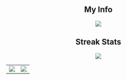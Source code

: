 
<h2 align="center">My Info</h2>
<p align="center">
<img src="https://readme-typing-svg.herokuapp.com?color=%2341F722&multiline=true&height=100&lines=Hi%2C+My+name+is+Nguyen+Van+Quyen+Luc;I'm+studying+HCM+University+of+Technology">
</p>
</h2>
  
<h2 align="center">Streak Stats</h2>
<p align="center">
  <img src="http://github-readme-streak-stats.herokuapp.com?user=quyenluc22082000&theme=dark&hide_border=true&date_format=M%20j%5B%2C%20Y%5D&fire=1BFF0C&dates=48DD24&stroke=DD7B22&ring=3CDD43&currStreakNum=F3FF5C&sideNums=F3FF5C&currStreakLabel=DDB440&sideLabels=C8DD4B" >
</p>
</h2>

<table>
  <tr>
    <td valign="top"><img src="https://github-readme-stats.vercel.app/api?username=quyenluc22082000&theme=merko&show_icons=true"/></td>
    <td valign="top"><img src="https://github-readme-stats.vercel.app/api/top-langs/?username=quyenluc22082000&langs_count=5&layout=compact&theme=merko&show_icons=true&title_color=41F722&icon_color=34abeb&text_color=2341F722&bg_color=151515"/></td>
  </tr>
</table

<!---
quyenluc22082000/quyenluc22082000 is a ✨ special ✨ repository because its `README.md` (this file) appears on your GitHub profile.
You can click the Preview link to take a look at your changes.
--->
